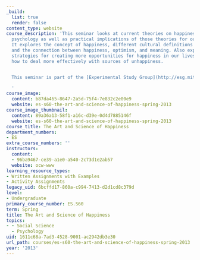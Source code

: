 ```yaml
---
_build:
  list: true
  render: false
content_type: website
course_description: 'This seminar looks at current theories on happiness and positive
  psychology as well as practical implications of those theories for our own lives.
  It explores the concept of happiness, different cultural definitions of happiness,
  and the connection between happiness, optimism, and meaning. Also explored are practical
  strategies for creating more opportunities for happiness in our lives and for learning
  how to deal more effectively with sources of unhappiness.


  This seminar is part of the [Experimental Study Group](http://esg.mit.edu/) at MIT.

  '
course_image:
  content: b87da465-8647-2a5d-75f4-7e832c2e00e9
  website: es-s60-the-art-and-science-of-happiness-spring-2013
course_image_thumbnail:
  content: 89a36a13-58f1-a16c-d39e-0d4d7885146f
  website: es-s60-the-art-and-science-of-happiness-spring-2013
course_title: The Art and Science of Happiness
department_numbers:
- ES
extra_course_numbers: ''
instructors:
  content:
  - 96ba9467-ce39-a1e0-a540-2c73d1e2ab57
  website: ocw-www
learning_resource_types:
- Written Assignments with Examples
- Activity Assignments
legacy_uid: 6bcffd17-860a-c994-7413-d2d1cd8c379d
level:
- Undergraduate
primary_course_number: ES.S60
term: Spring
title: The Art and Science of Happiness
topics:
- - Social Science
  - Psychology
uid: 1611c68a-7ad3-4528-9001-ac2942db3e30
url_path: courses/es-s60-the-art-and-science-of-happiness-spring-2013
year: '2013'
---
```

